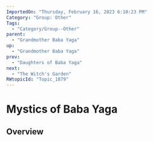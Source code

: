 ```yaml
---
ImportedOn: "Thursday, February 16, 2023 6:10:23 PM"
Category: "Group: Other"
Tags:
  - "Category/Group--Other"
parent:
  - "Grandmother Baba Yaga"
up:
  - "Grandmother Baba Yaga"
prev:
  - "Daughters of Baba Yaga"
next:
  - "The Witch's Garden"
RWtopicId: "Topic_1879"
---
```

# Mystics of Baba Yaga
## Overview
